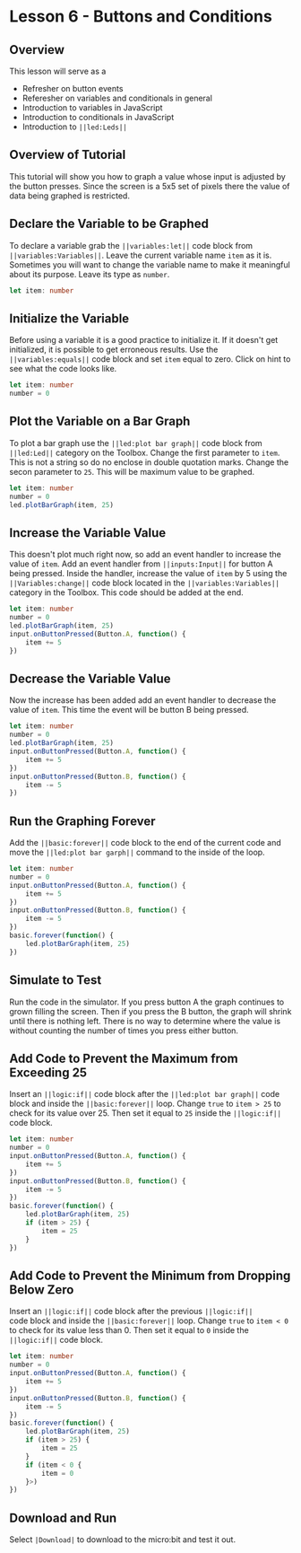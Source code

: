 # Lesson 6 - Buttons and Conditions

## Overview 
This lesson will serve as a 
* Refresher on button events
* Referesher on variables and conditionals in general 
* Introduction to variables in JavaScript 
* Introduction to conditionals in JavaScript
* Introduction to ``||led:Leds||``

## Overview of Tutorial 
This tutorial will show you how to graph a value whose 
input is adjusted by the button presses. Since the screen 
is a 5x5 set of pixels there the value of data being 
graphed is restricted.

## Declare the Variable to be Graphed
To declare a variable grab the ``||variables:let||`` code block 
from ``||variables:Variables||``. Leave the current variable 
name ```item``` as it is. Sometimes you will want to change the 
variable name to make it meaningful about its purpose. Leave its 
type as ```number```.
```typescript 
let item: number 
```
## Initialize the Variable 
Before using a variable it is a good practice to initialize it. 
If it doesn't get initialized, it is possible to get erroneous 
results. Use the ``||variables:equals||`` code block and set ```item``` 
equal to zero. Click on hint to see what the code looks like.
```typescript 
let item: number 
number = 0 
```
## Plot the Variable on a Bar Graph 
To plot a bar graph use the ``||led:plot bar graph||`` code block 
from ``||led:Led||`` category on the Toolbox. Change the first parameter 
to ```item```. This is not a string so do no enclose in double 
quotation marks. Change the secon parameter to ```25```. This will be 
maximum value to be graphed.
```typescript 
let item: number 
number = 0 
led.plotBarGraph(item, 25)
```
## Increase the Variable Value 
This doesn't plot much right now, so add an event handler to 
increase the value of ```item```. Add an event handler from 
``||inputs:Input||`` for button A being pressed. Inside the 
handler, increase the value of ```item``` by 5 using the 
``||Variables:change||`` code block located in the 
``||variables:Variables||`` category in the Toolbox. This 
code should be added at the end.
```typescript 
let item: number 
number = 0 
led.plotBarGraph(item, 25)
input.onButtonPressed(Button.A, function() {
    item += 5
})
```
## Decrease the Variable Value 
Now the increase has been added add an event handler to decrease 
the value of ```item```. This time the event will be button B 
being pressed.
```typescript 
let item: number 
number = 0 
led.plotBarGraph(item, 25)
input.onButtonPressed(Button.A, function() {
    item += 5
})
input.onButtonPressed(Button.B, function() {
    item -= 5
})
```
## Run the Graphing Forever 
Add the ``||basic:forever||`` code block to the end of the current 
code and move the ``||led:plot bar garph||`` command to the inside 
of the loop.
```typescript 
let item: number 
number = 0 
input.onButtonPressed(Button.A, function() {
    item += 5
})
input.onButtonPressed(Button.B, function() {
    item -= 5
})
basic.forever(function() {
    led.plotBarGraph(item, 25)
})
```

## Simulate to Test 
Run the code in the simulator. If you press button A the graph 
continues to grown filling the screen. Then if you press the B 
button, the graph will shrink until there is nothing left. 
There is no way to determine where the value is without 
counting the number of times you press either button.

## Add Code to Prevent the Maximum from Exceeding 25
Insert an ``||logic:if||`` code block after the ``||led:plot bar graph||`` 
code block and inside the ``||basic:forever||`` loop. Change ```true``` 
to ```item > 25``` to check for its value over 25. Then set it equal 
to ```25``` inside the ``||logic:if||`` code block.
```typescript 
let item: number 
number = 0 
input.onButtonPressed(Button.A, function() {
    item += 5
})
input.onButtonPressed(Button.B, function() {
    item -= 5
})
basic.forever(function() {
    led.plotBarGraph(item, 25)
    if (item > 25) {
        item = 25
    }
})
```

## Add Code to Prevent the Minimum from Dropping Below Zero 
Insert an ``||logic:if||`` code block after the previous ``||logic:if||``  
code block and inside the ``||basic:forever||`` loop. Change ```true``` 
to ```item < 0``` to check for its value less than 0. Then set it equal 
to ```0``` inside the ``||logic:if||`` code block.
```typescript 
let item: number 
number = 0 
input.onButtonPressed(Button.A, function() {
    item += 5
})
input.onButtonPressed(Button.B, function() {
    item -= 5
})
basic.forever(function() {
    led.plotBarGraph(item, 25)
    if (item > 25) {
        item = 25
    }
    if (item < 0 {
        item = 0
    }>)
})
```

## Download and Run 
Select ``|Download|`` to download to the micro:bit and test it out.